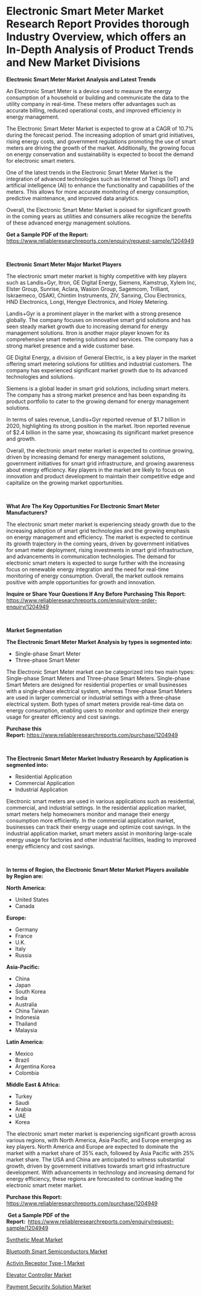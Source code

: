 <p><h1>Electronic Smart Meter Market Research Report Provides thorough Industry Overview, which offers an In-Depth Analysis of Product Trends and New Market Divisions</h1></p><p><strong>Electronic Smart Meter Market Analysis and Latest Trends</strong></p>
<p><p>An Electronic Smart Meter is a device used to measure the energy consumption of a household or building and communicate the data to the utility company in real-time. These meters offer advantages such as accurate billing, reduced operational costs, and improved efficiency in energy management.</p><p>The Electronic Smart Meter Market is expected to grow at a CAGR of 10.7% during the forecast period. The increasing adoption of smart grid initiatives, rising energy costs, and government regulations promoting the use of smart meters are driving the growth of the market. Additionally, the growing focus on energy conservation and sustainability is expected to boost the demand for electronic smart meters.</p><p>One of the latest trends in the Electronic Smart Meter Market is the integration of advanced technologies such as Internet of Things (IoT) and artificial intelligence (AI) to enhance the functionality and capabilities of the meters. This allows for more accurate monitoring of energy consumption, predictive maintenance, and improved data analytics.</p><p>Overall, the Electronic Smart Meter Market is poised for significant growth in the coming years as utilities and consumers alike recognize the benefits of these advanced energy management solutions.</p></p>
<p><strong>Get a Sample PDF of the Report:&nbsp;</strong> <a href="https://www.reliableresearchreports.com/enquiry/request-sample/1204949">https://www.reliableresearchreports.com/enquiry/request-sample/1204949</a></p>
<p>&nbsp;</p>
<p><strong>Electronic Smart Meter Major Market Players</strong></p>
<p><p>The electronic smart meter market is highly competitive with key players such as Landis+Gyr, Itron, GE Digital Energy, Siemens, Kamstrup, Xylem Inc, Elster Group, Sunrise, Aclara, Wasion Group, Sagemcom, Trilliant, Iskraemeco, OSAKI, Chintim Instruments, ZIV, Sanxing, Clou Electronics, HND Electronics, Longi, Hengye Electronics, and Holey Metering.</p><p>Landis+Gyr is a prominent player in the market with a strong presence globally. The company focuses on innovative smart grid solutions and has seen steady market growth due to increasing demand for energy management solutions. Itron is another major player known for its comprehensive smart metering solutions and services. The company has a strong market presence and a wide customer base.</p><p>GE Digital Energy, a division of General Electric, is a key player in the market offering smart metering solutions for utilities and industrial customers. The company has experienced significant market growth due to its advanced technologies and solutions.</p><p>Siemens is a global leader in smart grid solutions, including smart meters. The company has a strong market presence and has been expanding its product portfolio to cater to the growing demand for energy management solutions.</p><p>In terms of sales revenue, Landis+Gyr reported revenue of $1.7 billion in 2020, highlighting its strong position in the market. Itron reported revenue of $2.4 billion in the same year, showcasing its significant market presence and growth.</p><p>Overall, the electronic smart meter market is expected to continue growing, driven by increasing demand for energy management solutions, government initiatives for smart grid infrastructure, and growing awareness about energy efficiency. Key players in the market are likely to focus on innovation and product development to maintain their competitive edge and capitalize on the growing market opportunities.</p></p>
<p>&nbsp;</p>
<p><strong>What Are The Key Opportunities For Electronic Smart Meter Manufacturers?</strong></p>
<p><p>The electronic smart meter market is experiencing steady growth due to the increasing adoption of smart grid technologies and the growing emphasis on energy management and efficiency. The market is expected to continue its growth trajectory in the coming years, driven by government initiatives for smart meter deployment, rising investments in smart grid infrastructure, and advancements in communication technologies. The demand for electronic smart meters is expected to surge further with the increasing focus on renewable energy integration and the need for real-time monitoring of energy consumption. Overall, the market outlook remains positive with ample opportunities for growth and innovation.</p></p>
<p><strong>Inquire or Share Your Questions If Any Before Purchasing This Report:</strong> <a href="https://www.reliableresearchreports.com/enquiry/pre-order-enquiry/1204949">https://www.reliableresearchreports.com/enquiry/pre-order-enquiry/1204949</a></p>
<p>&nbsp;</p>
<p><strong>Market Segmentation</strong></p>
<p><strong>The Electronic Smart Meter Market Analysis by types is segmented into:</strong></p>
<p><ul><li>Single-phase Smart Meter</li><li>Three-phase Smart Meter</li></ul></p>
<p><p>The Electronic Smart Meter market can be categorized into two main types: Single-phase Smart Meters and Three-phase Smart Meters. Single-phase Smart Meters are designed for residential properties or small businesses with a single-phase electrical system, whereas Three-phase Smart Meters are used in larger commercial or industrial settings with a three-phase electrical system. Both types of smart meters provide real-time data on energy consumption, enabling users to monitor and optimize their energy usage for greater efficiency and cost savings.</p></p>
<p><strong>Purchase this Report:&nbsp;</strong><a href="https://www.reliableresearchreports.com/purchase/1204949">https://www.reliableresearchreports.com/purchase/1204949</a></p>
<p>&nbsp;</p>
<p><strong>The Electronic Smart Meter Market Industry Research by Application is segmented into:</strong></p>
<p><ul><li>Residential Application</li><li>Commercial Application</li><li>Industrial Application</li></ul></p>
<p><p>Electronic smart meters are used in various applications such as residential, commercial, and industrial settings. In the residential application market, smart meters help homeowners monitor and manage their energy consumption more efficiently. In the commercial application market, businesses can track their energy usage and optimize cost savings. In the industrial application market, smart meters assist in monitoring large-scale energy usage for factories and other industrial facilities, leading to improved energy efficiency and cost savings.</p></p>
<p>&nbsp;</p>
<p><strong>In terms of Region, the Electronic Smart Meter Market Players available by Region are:</strong></p>
<p>
    <p> <strong> North America: </strong>
        <ul>
            <li>United States</li>
            <li>Canada</li>
        </ul>
        </p> 
    <p> <strong> Europe: </strong>
        <ul>
            <li>Germany</li>
            <li>France</li>
            <li>U.K.</li>
            <li>Italy</li>
            <li>Russia</li>
        </ul>
        </p> 
    <p> <strong> Asia-Pacific: </strong>
        <ul>
            <li>China</li>
            <li>Japan</li>
            <li>South Korea</li>
            <li>India</li>
            <li>Australia</li>
            <li>China Taiwan</li>
            <li>Indonesia</li>
            <li>Thailand</li>
            <li>Malaysia</li>
        </ul>
        </p> 
    <p> <strong> Latin America: </strong>
        <ul>
            <li>Mexico</li>
            <li>Brazil</li>
            <li>Argentina Korea</li>
            <li>Colombia</li>
        </ul>
        </p> 
    <p> <strong> Middle East & Africa: </strong>
        <ul>
            <li>Turkey</li>
            <li>Saudi</li>
            <li>Arabia</li>
            <li>UAE</li>
            <li>Korea</li>
        </ul>
    </p>
    </p>
<p><p>The electronic smart meter market is experiencing significant growth across various regions, with North America, Asia Pacific, and Europe emerging as key players. North America and Europe are expected to dominate the market with a market share of 35% each, followed by Asia Pacific with 25% market share. The USA and China are anticipated to witness substantial growth, driven by government initiatives towards smart grid infrastructure development. With advancements in technology and increasing demand for energy efficiency, these regions are forecasted to continue leading the electronic smart meter market.</p></p>
<p><strong>Purchase this Report: </strong><a href="https://www.reliableresearchreports.com/purchase/1204949">https://www.reliableresearchreports.com/purchase/1204949</a></p>
<p>&nbsp;<strong>Get a Sample PDF of the Report:&nbsp;&nbsp;</strong><a href="https://www.reliableresearchreports.com/enquiry/request-sample/1204949">https://www.reliableresearchreports.com/enquiry/request-sample/1204949</a></p>
<p><strong></strong></p>
<p><p><a href="https://github.com/khansimonweber1lqujlwoz15d/Market-Research-Report-List-1/blob/main/synthetic-meat-market.md">Synthetic Meat Market</a></p><p><a href="https://github.com/lababdou/Market-Research-Report-List-2/blob/main/bluetooth-smart-semiconductors-market.md">Bluetooth Smart Semiconductors Market</a></p><p><a href="https://github.com/Sherrillcrooksxa8i18ucf2m/Market-Research-Report-List-1/blob/main/activin-receptor-type-1-market.md">Activin Receptor Type-1 Market</a></p><p><a href="https://github.com/derrinmiltonellis35gcl/Market-Research-Report-List-1/blob/main/elevator-controller-market.md">Elevator Controller Market</a></p><p><a href="https://github.com/Chiragrp22/Market-Research-Report-List-3/blob/main/payment-security-solution-market.md">Payment Security Solution Market</a></p></p>